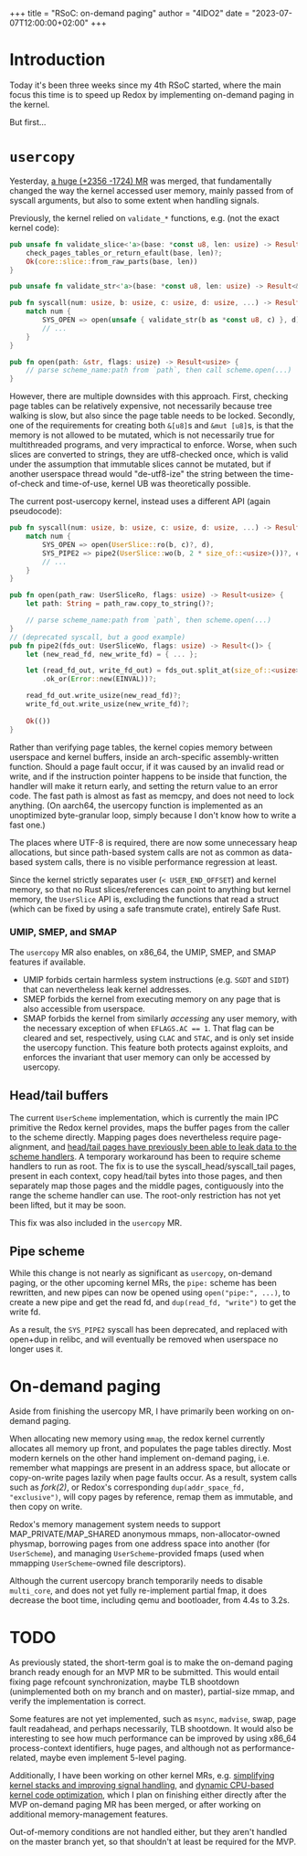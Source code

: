 +++
title = "RSoC: on-demand paging"
author = "4lDO2"
date = "2023-07-07T12:00:00+02:00"
+++

# Introduction

Today it's been three weeks since my 4th RSoC started, where the main focus
this time is to speed up Redox by implementing on-demand paging in the kernel.

But first...

# `usercopy`

Yesterday, [a huge (+2356 -1724)
MR](https://gitlab.redox-os.org/redox-os/kernel/-/merge_requests/219) was
merged, that fundamentally changed the way the kernel accessed user memory,
mainly passed from of syscall arguments, but also to some extent when handling
signals.

Previously, the kernel relied on `validate_*` functions, e.g. (not the exact
kernel code):

```rust
pub unsafe fn validate_slice<'a>(base: *const u8, len: usize) -> Result<&'a [u8]> {
    check_pages_tables_or_return_efault(base, len)?;
    Ok(core::slice::from_raw_parts(base, len))
}

pub unsafe fn validate_str<'a>(base: *const u8, len: usize) -> Result<&'a str> { ... }

pub fn syscall(num: usize, b: usize, c: usize, d: usize, ...) -> Result<usize> {
    match num {
        SYS_OPEN => open(unsafe { validate_str(b as *const u8, c) }, d),
        // ...
    }
}

pub fn open(path: &str, flags: usize) -> Result<usize> {
    // parse scheme_name:path from `path`, then call scheme.open(...)
}
```

However, there are multiple downsides with this approach. First, checking page
tables can be relatively expensive, not necessarily because tree walking is
slow, but also since the page table needs to be locked. Secondly, one of the
requirements for creating both `&[u8]`s and `&mut [u8]`s, is that the memory is
not allowed to be mutated, which is not necessarily true for multithreaded
programs, and very impractical to enforce. Worse, when such slices are
converted to strings, they are utf8-checked once, which is valid under the
assumption that immutable slices cannot be mutated, but if another userspace
thread would "de-utf8-ize" the string between the time-of-check and time-of-use,
kernel UB was theoretically possible.

The current post-usercopy kernel, instead uses a different API (again pseudocode):

```rust
pub fn syscall(num: usize, b: usize, c: usize, d: usize, ...) -> Result<usize> {
    match num {
        SYS_OPEN => open(UserSlice::ro(b, c)?, d),
        SYS_PIPE2 => pipe2(UserSlice::wo(b, 2 * size_of::<usize>())?, c),
        // ...
    }
}

pub fn open(path_raw: UserSliceRo, flags: usize) -> Result<usize> {
    let path: String = path_raw.copy_to_string()?;

    // parse scheme_name:path from `path`, then scheme.open(...)
}
// (deprecated syscall, but a good example)
pub fn pipe2(fds_out: UserSliceWo, flags: usize) -> Result<()> {
    let (new_read_fd, new_write_fd) = { ... };

    let (read_fd_out, write_fd_out) = fds_out.split_at(size_of::<usize>())
        .ok_or(Error::new(EINVAL))?;

    read_fd_out.write_usize(new_read_fd)?;
    write_fd_out.write_usize(new_write_fd)?;
    
    Ok(())
}
```

Rather than verifying page tables, the kernel copies memory between userspace
and kernel buffers, inside an arch-specific assembly-written function. Should a
page fault occur, if it was caused by an invalid read or write, and if the
instruction pointer happens to be inside that function, the handler will make
it return early, and setting the return value to an error code. The fast path
is almost as fast as memcpy, and does not need to lock anything. (On aarch64,
the usercopy function is implemented as an unoptimized byte-granular loop,
simply because I don't know how to write a fast one.)

The places where UTF-8 is required, there are now some unnecessary heap
allocations, but since path-based system calls are not as common as data-based
system calls, there is no visible performance regression at least.

Since the kernel strictly separates user (`< USER_END_OFFSET`) and kernel
memory, so that no Rust slices/references can point to anything but kernel
memory, the `UserSlice` API is, excluding the functions that read a struct
(which can be fixed by using a safe transmute crate), entirely Safe Rust.

### UMIP, SMEP, and SMAP

The `usercopy` MR also enables, on x86_64, the UMIP, SMEP, and SMAP features if
available.

- UMIP forbids certain harmless system instructions (e.g. `SGDT` and
    `SIDT`) that can nevertheless leak kernel addresses.
- SMEP forbids the kernel
    from executing memory on any page that is also accessible from userspace.
- SMAP forbids the kernel from similarly _accessing_ any user memory, with the
    necessary exception of when `EFLAGS.AC == 1`. That flag can be cleared and
    set, respectively, using `CLAC` and `STAC`, and is only set inside the
    usercopy function. This feature both protects against exploits, and
    enforces the invariant that user memory can only be accessed by usercopy.

## Head/tail buffers

The current `UserScheme` implementation, which is currently the main IPC
primitive the Redox kernel provides, maps the buffer pages from the caller to
the scheme directly. Mapping pages does nevertheless require page-alignment,
and [head/tail pages have previously been able to leak data to the scheme
handlers](https://gitlab.redox-os.org/redox-os/kernel/-/issues/82). A temporary
workaround has been to require scheme handlers to run as root. The fix is to
use the syscall_head/syscall_tail pages, present in each context, copy
head/tail bytes into those pages, and then separately map those pages and the
middle pages, contiguously into the range the scheme handler can use. The
root-only restriction has not yet been lifted, but it may be soon.

This fix was also included in the `usercopy` MR.

## Pipe scheme

While this change is not nearly as significant as `usercopy`, on-demand paging,
or the other upcoming kernel MRs, the `pipe:` scheme has been rewritten, and
new pipes can now be opened using `open("pipe:", ...)`, to create a new pipe
and get the read fd, and `dup(read_fd, "write")` to get the write fd.

As a result, the `SYS_PIPE2` syscall has been deprecated, and replaced with
open+dup in relibc, and will eventually be removed when userspace no longer
uses it.

# On-demand paging

Aside from finishing the usercopy MR, I have primarily been working on
on-demand paging.

When allocating new memory using `mmap`, the redox kernel currently allocates
all memory up front, and populates the page tables directly. Most modern
kernels on the other hand implement on-demand paging, i.e. remember what
mappings are present in an address space, but allocate or copy-on-write pages
lazily when page faults occur. As a result, system calls such as _fork(2)_, or
Redox's corresponding `dup(addr_space_fd, "exclusive")`, will copy pages by
reference, remap them as immutable, and then copy on write.

Redox's memory management system needs to support MAP_PRIVATE/MAP_SHARED
anonymous mmaps, non-allocator-owned physmap, borrowing pages from one address
space into another (for `UserScheme`), and managing `UserScheme`-provided fmaps
(used when mmapping `UserScheme`-owned file descriptors).

Although the current usercopy branch temporarily needs to disable `multi_core`,
and does not yet fully re-implement partial fmap, it does decrease the boot
time, including qemu and bootloader, from 4.4s to 3.2s.

# TODO

As previously stated, the short-term goal is to make the on-demand paging
branch ready enough for an MVP MR to be submitted. This would entail fixing
page refcount synchronization, maybe TLB shootdown (unimplemented both on my
branch and on master), partial-size mmap, and verify the implementation is
correct.

Some features are not yet implemented, such as `msync`, `madvise`, swap, page
fault readahead, and perhaps necessarily, TLB shootdown. It would also be
interesting to see how much performance can be improved by using x86_64
process-context identifiers, huge pages, and although not as
performance-related, maybe even implement 5-level paging.

Additionally, I have been working on other kernel MRs, e.g. [simplifying kernel
stacks and improving signal
handling](https://gitlab.redox-os.org/redox-os/kernel/-/merge_requests/225),
and [dynamic CPU-based kernel code
optimization](https://gitlab.redox-os.org/redox-os/kernel/-/merge_requests/203),
which I plan on finishing either directly after the MVP on-demand paging MR has
been merged, or after working on additional memory-management features.

Out-of-memory conditions are not handled either, but they aren't handled on the
master branch yet, so that shouldn't at least be required for the MVP.
